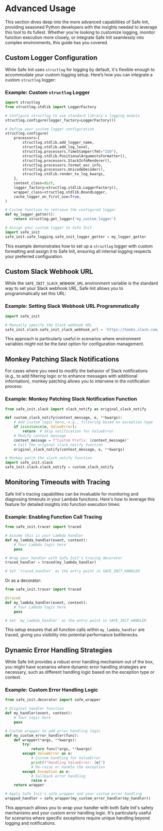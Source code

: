 # Advanced Usage

This section dives deep into the more advanced capabilities of Safe Init, providing seasoned Python developers with the insights needed to leverage this tool to its fullest. Whether you're looking to customize logging, monitor function execution more closely, or integrate Safe Init seamlessly into complex environments, this guide has you covered.

## Custom Logger Configuration

While Safe Init uses `structlog` for logging by default, it's flexible enough to accommodate your custom logging setup. Here’s how you can integrate a custom `structlog` logger:

### Example: Custom `structlog` Logger

```python
import structlog
from structlog.stdlib import LoggerFactory

# Configure structlog to use standard library's logging module
structlog.configure(logger_factory=LoggerFactory())

# Define your custom logger configuration
structlog.configure(
    processors=[
        structlog.stdlib.add_logger_name,
        structlog.stdlib.add_log_level,
        structlog.processors.TimeStamper(fmt="ISO"),
        structlog.stdlib.PositionalArgumentsFormatter(),
        structlog.processors.StackInfoRenderer(),
        structlog.processors.format_exc_info,
        structlog.processors.UnicodeDecoder(),
        structlog.stdlib.render_to_log_kwargs,
    ],
    context_class=dict,
    logger_factory=structlog.stdlib.LoggerFactory(),
    wrapper_class=structlog.stdlib.BoundLogger,
    cache_logger_on_first_use=True,
)

# Custom function to retrieve the configured logger
def my_logger_getter():
    return structlog.get_logger('my_custom_logger')

# Assign your custom logger to Safe Init
import safe_init
safe_init.safe_logging.safe_init_logger_getter = my_logger_getter
```

This example demonstrates how to set up a `structlog` logger with custom formatting and assign it to Safe Init, ensuring all internal logging respects your preferred configuration.

## Custom Slack Webhook URL

While the `SAFE_INIT_SLACK_WEBHOOK_URL` environment variable is the standard way to set your Slack webhook URL, Safe Init allows you to programmatically set this URL:

### Example: Setting Slack Webhook URL Programmatically

```python
import safe_init

# Manually specify the Slack webhook URL
safe_init.slack.safe_init_slack_webhook_url = 'https://hooks.slack.com/services/T00000000/B00000000/XXXXXXXXXXXXXXXXXXXXXXXX'
```

This approach is particularly useful in scenarios where environment variables might not be the best option for configuration management.

## Monkey Patching Slack Notifications

For cases where you need to modify the behavior of Slack notifications (e.g., to add filtering logic or to enhance messages with additional information), monkey patching allows you to intervene in the notification process:

### Example: Monkey Patching Slack Notification Function

```python
from safe_init.slack import slack_notify as original_slack_notify

def custom_slack_notify(context_message, e, **kwargs):
    # Add custom logic here, e.g., filtering based on exception type
    if isinstance(e, ValueError):
        return  # Skip notification for ValueError
    # Modify context message
    context_message = f"Custom Prefix: {context_message}"
    # Call the original slack_notify function
    original_slack_notify(context_message, e, **kwargs)

# Monkey patch the slack_notify function
import safe_init.slack
safe_init.slack.slack_notify = custom_slack_notify
```

## Monitoring Timeouts with Tracing

Safe Init's tracing capabilities can be invaluable for monitoring and diagnosing timeouts in your Lambda functions. Here's how to leverage this feature for detailed insights into function execution times:

### Example: Enabling Function Call Tracing

```python
from safe_init.tracer import traced

# Assume this is your Lambda handler
def my_lambda_handler(event, context):
    # Your Lambda logic here
    pass

# Wrap your handler with Safe Init's tracing decorator
traced_handler = traced(my_lambda_handler)

# Set `traced_handler` as the entry point in SAFE_INIT_HANDLER
```

Or as a decorator:

```python
from safe_init.tracer import traced

@traced
def my_lambda_handler(event, context):
    # Your Lambda logic here
    pass

# Set `my_lambda_handler` as the entry point in SAFE_INIT_HANDLER
```

This setup ensures that all function calls within `my_lambda_handler` are traced, giving you visibility into potential performance bottlenecks.

## Dynamic Error Handling Strategies

While Safe Init provides a robust error handling mechanism out of the box, you might have scenarios where dynamic error handling strategies are necessary, such as different handling logic based on the exception type or context.

### Example: Custom Error Handling Logic

```python
from safe_init.decorator import safe_wrapper

# Original handler function
def my_handler(event, context):
    # Your logic here
    pass

# Custom wrapper to add error handling logic
def my_custom_error_handler(func):
    def wrapper(*args, **kwargs):
        try:
            return func(*args, **kwargs)
        except ValueError as e:
            # Custom handling for ValueError
            print(f"Handling ValueError: {e}")
            # Re-raise or handle the exception
        except Exception as e:
            # Fallback error handling
            raise e
    return wrapper

# Apply Safe Init's safe_wrapper and your custom error handling
wrapped_handler = safe_wrapper(my_custom_error_handler(my_handler))
```

This approach allows you to wrap your handler with both Safe Init's safety mechanisms and your custom error handling logic. It's particularly useful for scenarios where specific exceptions require unique handling beyond logging and notifications.
